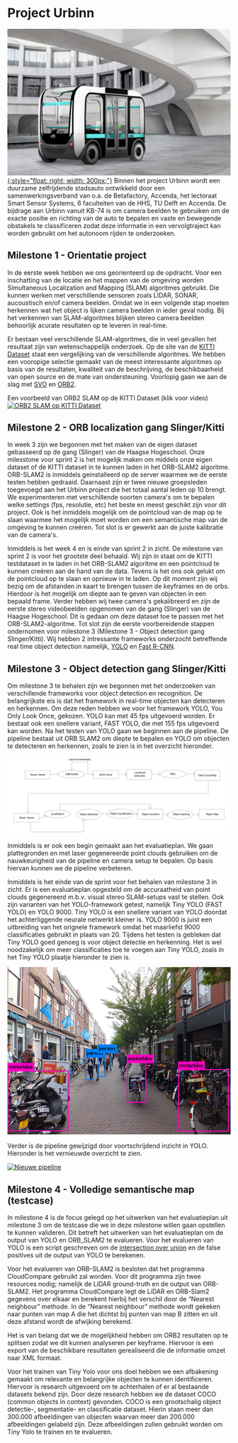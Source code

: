 # Project Urbinn

[![Urbinn](urbinn.png){:style="float: right; width: 300px;"}](urbinn.png)
Binnen het project Urbinn wordt een duurzame zelfrijdende stadsauto ontwikkeld door een samenwerkingsverband van o.a. de Betafactory, Accenda, het lectoraat Smart Sensor Systems, 6 faculteiten van de HHS, TU Delft en Accenda. De bijdrage aan Urbinn vanuit KB-74 is om camera beelden te gebruiken om de exacte positie en richting van de auto te bepalen en vaste en bewegende obstakels te classificeren zodat deze informatie in een vervolgtraject kan worden gebruikt om het autonoom rijden te onderzoeken.

Milestone 1 - Orientatie project
----------

In de eerste week hebben we ons georienteerd op de opdracht. Voor een inschatting van de locatie en het mappen van de omgeving worden Simultaneous Localization and Mapping (SLAM) algoritmes gebruikt. Die kunnen werken met verschillende sensoren zoals LIDAR, SONAR, aucoustisch en/of camera beelden. Omdat we in een volgende stap moeten herkennen wat het object is lijken camera beelden in ieder geval nodig. Bij het verkennen van SLAM-algoritmes blijken stereo camera beelden behoorlijk acurate resultaten op te leveren in real-time.

Er bestaan veel verschillende SLAM-algoritmes, die in veel gevallen het resultaat zijn van wetenschappelijk onderzoek. Op de site van de [KITTI Dataset](http://www.cvlibs.net/datasets/kitti/eval_odometry.php) staat een vergelijking van de verschillende algoritmes. We hebben een vooropige selectie gemaakt van de meest interessante algoritmes op basis van de resultaten, kwaliteit van de beschrijving, de beschikbaarheid van open source en de mate van ondersteuning. Voorlopig gaan we aan de slag met [SVO](https://www.google.nl/url?sa=t&rct=j&q=&esrc=s&source=web&cd=3&cad=rja&uact=8&ved=0ahUKEwjb_Z26m5PWAhXNZVAKHRQmBBAQFgg4MAI&url=http%3A%2F%2Frpg.ifi.uzh.ch%2Fdocs%2FICRA14_Forster.pdf&usg=AFQjCNH7yos-_jmOo3WUp8tUGLP-z9Jppw) en [ORB2](https://arxiv.org/abs/1610.06475).

Een voorbeeld van ORB2 SLAM op de KITTI Dataset (klik voor video) [![ORB2 SLAM op KITTI Dataset](https://i.ytimg.com/vi/sr9H3ZsZCzc/maxresdefault.jpg)](https://www.youtube.com/watch?v=8DISRmsO2YQ)


Milestone 2 - ORB localization gang Slinger/Kitti
----------

In week 3 zijn we begonnen met het maken van de eigen dataset gebasseerd op de gang (Slinger) van de Haagse Hogeschool. Onze milesstone voor sprint 2 is het mogelijk maken om middels onze eigen dataset of de KITTI dataset in te kunnen laden in het ORB-SLAM2 algoritme.
ORB-SLAM2 is inmiddels geinstalleerd op de server waarmee we de eerste testen hebben gedraaid. Daarnaast zijn er twee nieuwe groepsleden toegevoegd aan het Urbinn project die het totaal aantal leden op 10 brengt. We experimenteren met verschillende soorten camera's om te bepalen welke settings (fps, resolutie, etc) het beste en meest geschikt zijn voor dit project. 
Ook is het inmiddels mogelijk om de pointcloud van de map op te slaan waarmee het mogelijk moet worden om een semantische map van de omgeving te kunnen creëren. Tot slot is er gewerkt aan de juiste kalibratie van de camera's.   

Inmiddels is het week 4 en is einde van sprint 2 in zicht. De milestone van sprint 2 is voor het grootste deel behaald. Wij zijn in staat om de KITTI testdataset in te laden in het ORB-SLAM2 algoritme en een pointcloud te kunnen creëren aan de hand van de data. Tevens is het ons ook gelukt om de pointcloud op te slaan en opnieuw in te laden. Op dit moment zijn wij bezig om de afstanden in kaart te brengen tussen de keyframes en de orbs. Hierdoor is het mogelijk om diepte aan te geven van objecten in een bepaald frame. 
Verder hebben wij twee camera's gekalibreerd en zijn de eerste stereo videobeelden opgenomen van de gang (Slinger) van de Haagse Hogeschool. Dit is gedaan om deze dataset toe te passen met het ORB-SLAM2-algoritme.
Tot slot zijn de eerste voorbereidende stappen ondernomen voor milestone 3 (Milestone 3 - Object detection gang Slinger/Kitti). Wij hebben 2 intressante frameworks onderzocht betreffende real time object detection namelijk, [YOLO](https://github.com/pjreddie/darknet/wiki/YOLO:-Real-Time-Object-Detection) en [Fast R-CNN](https://github.com/rbgirshick/fast-rcnn).


Milestone 3 - Object detection gang Slinger/Kitti
----------	

Om milestone 3 te behalen zijn we begonnen met het onderzoeken van verschillende frameworks voor object detection en recognition. De belangrijkste eis is dat het framework in real-time objecten kan detecteren en herkennen. Om deze reden hebben we voor het framework YOLO, You Only Look Once, gekozen. YOLO kan met 45 fps uitgevoerd worden. Er bestaat ook een snellere variant, FAST YOLO, die met 155 fps uitgevoerd kan worden. 
Na het testen van YOLO gaan we beginnen aan de pipeline. De pipeline bestaat uit ORB SLAM2 om diepte te bepalen en YOLO om objecten te detecteren en herkennen, zoals te zien is in het overzicht hieronder.  

[![Pipeline](pipeline.png)](pipeline.png)          

Inmiddels is er ook een begin gemaakt aan het evaluatieplan. We gaan plattegronden en met laser gegenereerde point clouds gebruiken om de nauwkeurigheid van de pipeline en camera setup te bepalen. Op basis hiervan kunnen we de pipeline verbeteren.

Inmiddels is het einde van de sprint voor het behalen van milestone 3 in zicht. Er is een evaluatieplan opgesteld om de accuraatheid van point clouds gegenereerd m.b.v. visual stereo SLAM-setups vast te stellen. Ook zijn varianten van het YOLO-framework getest, namelijk Tiny YOLO (FAST YOLO) en YOLO 9000. Tiny YOLO is een snellere variant van YOLO doordat het achterliggende neurale netwerkt kleiner is. YOLO 9000 is juist een uitbreiding van het orignele framework omdat het maarliefst 9000 classificaties gebruikt in plaats van 20. Tijdens het testen is gebleken dat Tiny YOLO goed genoeg is voor object detectie en herkenning. Het is wel noodzakelijk om meer classificaties toe te voegen aan Tiny YOLO, zoals in het Tiny YOLO plaatje hieronder te zien is.

[![Tiny YOLO detectie en herkenning](predictions_tiny.png)](predictions_tiny.png)          

Verder is de pipeline gewijzigd door voortschrijdend inzicht in YOLO. Hieronder is het vernieuwde overzicht te zien.

[![Nieuwe pipeline](new_pipeline.png)](new_pipeline.png)

Milestone 4 - Volledige semantische map (testcase)
----------	

In milestone 4 is de focus gelegd op het uitwerken van het evaluatieplan uit milestone 3 om de testcase die we in deze milestone willen gaan opstellen te kunnen valideren. Dit betreft het uitwerken van het evaluatieplan om de output van YOLO en ORB_SLAM2 te evalueren. Voor het evalueren van YOLO is een script geschreven om de [intersection over union](https://www.pyimagesearch.com/2016/11/07/intersection-over-union-iou-for-object-detection/) en de false positives uit de output van YOLO te berekenen. 

Voor het evalueren van ORB-SLAM2 is besloten dat het programma CloudCompare gebruikt zal worden. Voor dit programma zijn twee resources nodig; namelijk de LiDAR ground-truth en de output van ORB-SLAM2. Het programma CloudCompare legt de LiDAR en ORB-Slam2 gegevens over elkaar en berekent hierbij het verschil door de “Nearest neighbour” methode. In de “Nearest neighbour” methode wordt gekeken naar punten van map A die het dichtst bij punten van map B zitten en uit deze afstand wordt de afwijking berekend.  

Het is van belang dat we de mogelijkheid hebben om ORB2 resultaten op te splitsen zodat we dit kunnen analyseren per keyframe. Hiervoor is een export van de beschikbare resultaten gerealiseerd die de informatie omzet naar XML formaat.

Voor het trainen van Tiny Yolo voor ons doel hebben we een afbakening gemaakt om relevante en belangrijke objecten te kunnen identificeren. Hiervoor is research uitgevoerd om te achterhalen of er al bestaande datasets bekend zijn. Door deze research hebben we de dataset COCO (common objects in context) gevonden. COCO is een grootschalig object detectie-, segmentatie- en classificatie dataset. Hierin staan meer dan 300.000 afbeeldingen van objecten waarvan meer dan 200.000 afbeeldingen gelabeld zijn. Deze afbeeldingen zullen gebruikt worden om Tiny Yolo te trainen en te evalueren.
